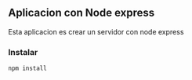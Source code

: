 ## Aplicacion con Node express

Esta aplicacion es crear un servidor con node express

### Instalar


```
npm install
```